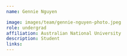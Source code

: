 ```yaml
---
name: Gennie Nguyen

image: images/team/gennie-nguyen-photo.jpeg
role: undergrad
affiliation: Australian National University
description: Student
links:
---
```



